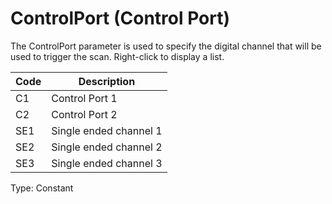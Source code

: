 # ControlPort (Control Port)

The ControlPort parameter is used to specify the digital channel that will be used to trigger the scan. Right-click to display a list.

| Code | Description            |
| ---- | ---------------------- |
| C1   | Control Port 1         |
| C2   | Control Port 2         |
| SE1  | Single ended channel 1 |
| SE2  | Single ended channel 2 |
| SE3  | Single ended channel 3 |

Type: Constant
